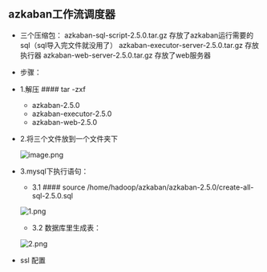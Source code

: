 ## azkaban工作流调度器

* 三个压缩包：
azkaban-sql-script-2.5.0.tar.gz   存放了azkaban运行需要的sql（sql导入完文件就没用了）
azkaban-executor-server-2.5.0.tar.gz 存放执行器
azkaban-web-server-2.5.0.tar.gz 存放了web服务器

* 步骤：
* 1.解压 #### tar -zxf 
  * azkaban-2.5.0
  * azkaban-executor-2.5.0
  * azkaban-web-2.5.0
* 2.将三个文件放到一个文件夹下

  ![image.png](https://upload-images.jianshu.io/upload_images/14466577-393430c49e1f3a09.png?imageMogr2/auto-orient/strip%7CimageView2/2/w/1240)

* 3.mysql下执行语句：
  * 3.1 #### source /home/hadoop/azkaban/azkaban-2.5.0/create-all-sql-2.5.0.sql

  ![1.png](https://upload-images.jianshu.io/upload_images/14465950-147874b28ef63e80.png?imageMogr2/auto-orient/strip%7CimageView2/2/w/1240)
  
  * 3.2 数据库里生成表：
  
  ![2.png](https://upload-images.jianshu.io/upload_images/14465950-e858e16797a25f42.png?imageMogr2/auto-orient/strip%7CimageView2/2/w/1240)

* ssl 配置
  
